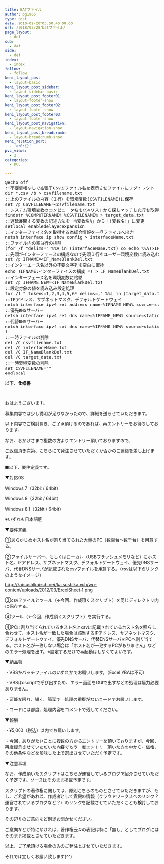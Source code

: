 ```yaml
---
title: BATファイル
author: pg1965
type: post
date: 2018-02-28T05:50:45+00:00
url: /2018/02/28/batファイル/
page_layout:
  - def
sub:
  - def
side:
  - def
index:
  - index
follow:
  - follow
keni_layout_post:
  - layout-basic
keni_layout_post_sidebar:
  - layout-sidebar-basic
keni_layout_post_footer01:
  - layout-footer-show
keni_layout_post_footer02:
  - layout-footer-show
keni_layout_post_footer03:
  - layout-footer-show
keni_layout_post_navigation:
  - layout-navigation-show
keni_layout_post_breadcrumb:
  - layout-breadcrumb-show
keni_relation_post:
  - 'a:0:{}'
pvc_views:
  - 2
categories:
  - DOS

---
```

<pre class="lang:batch decode:true ">@echo off
::不要情報なしで拡張子CSVのファイル名を表示させファイルにリダイレクト
dir *.csv /b &gt; csvfilename.txt
::上のファイルの内容（１行）を環境変数(CSVFILENAME)に保存
set /p CSVFILENAME=&lt;csvfilename.txt
::システム環境変数のコンピュータ名をCSVリストから探しマッチした行を取得
findstr %COMPUTERNAME% %CSVFILENAME% &gt; target_data.txt
::遅延展開する変数の記述方法を「%変数名%」から「!変数名!」に変更
setlocal enabledelayedexpansion
::インターフェイス名を取得する為総合情報を一旦ファイルへ出力
netsh interface ip show config &gt; interfaceName.txt
::ファイル内の空白行の排除
(for /f "delims=" %%A in (interfaceName.txt) do echo %%A)&gt;IF_NameBlankDel.txt
::先頭がインターフェースの構成なので先頭１行をユーザー環境変数に読み込む
set /p IFNAME=&lt;IF_NameBlankDel.txt
::インターエース名以外の不要文字列を空白に置換
echo !IFNAME:インターフェイスの構成 =! &gt; IF_NameBlankDel.txt
::インターフェース名を環境変数に格納
set /p IFNAME_NEW=&lt;IF_NameBlankDel.txt
::設定対象の値を読み込み設定処理
for /f " tokens=1,2,3,4,5,6* delims=," %%i in (target_data.txt) do (
::IPアドレス、サブネットマスク、デフォルトゲートウェイ
netsh interface ipv4 set address name=%IFNAME_NEW% source=static %%j %%k %%l
::優先DNSサーバー
netsh interface ipv4 set dns name=%IFNAME_NEW% source=static %%m primary
::代替DNSサーバー
netsh interface ipv4 set dns name=%IFNAME_NEW% source=static %%n%
)
::一時ファイルの削除
del /Q csvfilename.txt
del /Q interfaceName.txt
del /Q IF_NameBlankDel.txt
del /Q target_data.txt
::一時環境変数の削除
set CSVFILENAME=""
endlocal</pre>

以下、**仕様書**

&nbsp;

おはようございます。

募集内容では少し説明が足りなかったので、詳細を送らせていただきます。

以下内容でご検討頂き、ご了承頂けるのであれば、再エントリーをお待ちしております。

なお、おかげさまで複数の方よりエントリー頂いておりますので、
  
ご返信頂き次第、こちらにて発注させていただくか否かのご連絡を差し上げます。

■以下、要件定義です。

▼対応OS
  
Windows 7（32bit / 64bit）
  
Windows 8（32bit / 64bit）
  
Windows 8.1（32bit / 64bit）
  
※いずれも日本語版

▼要件定義
  
①あらかじめホスト名が割り当てられた大量のPC（数百台〜数千台）を用意する。

②ファイルサーバー、もしくはローカル（USBフラッシュメモリなど）にホスト名、IPアドレス、サブネットマスク、デフォルトゲートウェイ、優先DNSサーバ、代替DNSサーバが記載されたcsvファイルを用意する。（csvは以下のリンクのようなイメージ）
  
http://katsushikatech.net/katsushikatech/wp-content/uploads/2012/03/ExcelSheet-1.png

③csvファイルとツール（←今回、作成頂くスクリプト）を同じディレクトリ内に保存する。

④ツール（←今回、作成頂くスクリプト）を実行する。

④PCに割り当てられているホスト名とcsvに記載されているホスト名を照らし合わせて、ホスト名が一致した場合は該当するIPアドレス、サブネットマスク、デフォルトゲートウェイ、優先DNSサーバ、代替DNSサーバをPCへ割り当てる。ホスト名が一致しない場合は「ホスト名が一致するPCがありません」などのエラー処理を出す。※設定するだけで再起動はしなくてよいです。

▼納品物
  
・VBSかバッチファイルのいずれかでお願いします。（Excel VBAは不可）
  
・VBSはcscriptで呼び出すため、エラー画面をGUIで出すなどの処理は極力必要ありません。
  
・可能な限り、短く、簡潔で、処理の重複がないコードでお願いします。
  
・コードには都度、処理内容をコメントで残してください。

▼報酬
  
・¥5,000（税込）以内でお願いします。
  
・今回、ありがたいことに複数の方からエントリーを頂いておりますが、今回、再度提示させていただいた内容でもう一度エントリー頂いた方の中から、価格、その他条件などを加味した上で選出させていただく予定です。

▼注意事項
  
なお、作成頂いたスクリプトはこちらが運営しているブログで紹介させていただく予定です。ソースはそのまま掲載予定です。
  
スクリプトの著作権に関しては、原則こちらのものとさせていただきますが、もし、ご希望があれば、作成者として貴殿の情報（クラウドワークスへのリンク？運営されているブログなど？）のリンクを記載させていただくことも検討しております。
  
その辺りのご意向など別途お聞かせください。
  
ご意向などが特になければ、著作権云々の表記は特に「無し」としてブログにはそのまま掲載とさせていただきます。

以上、ご了承頂ける場合のみのご発注とさせていただきます。

それでは宜しくお願い致します(^^)